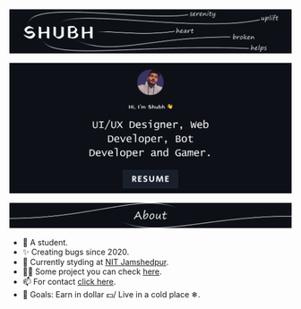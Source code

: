 <p align="center">
 <img  width="800px" src="temp/shubh1.svg"/>
 </p>


<p align="center">
   <img width="600px"src="temp/Group10.svg"/>
</p> 

<p align="center">
   <img  width="700px" src="temp/About1.svg"/>
</p> 
 
- 🎀 A student.
- ✨ Creating bugs since 2020.
- 🌱 Currently styding at <a href="http://www.nitjsr.ac.in" target="_blank" rel="noopener" >NIT Jamshedpur</a>.
- 👨‍💻 Some project you can check <a href="https://soshubh.github.io/#work" target="_blank" rel="noopener" >here</a>.
- 📫 For contact <a href="https://soshubh.github.io/#contact" target="_blank" rel="noopener" >click here</a>.
- 🎯 Goals: Earn in dollar 💵/ Live in a cold place ❄.

<br>
